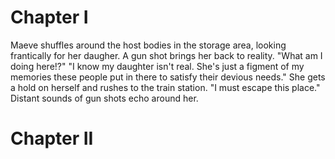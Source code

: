 # Chapter I
Maeve shuffles around the host bodies in the storage area, looking frantically for her daugher. A gun shot brings her back to reality.
"What am I doing here!?"
"I know my daughter isn't real. She's just a figment of my memories these people put in there to satisfy their devious needs."
She gets a hold on herself and rushes to the train station.
"I must escape this place."
Distant sounds of gun shots echo around her.
# Chapter II
